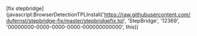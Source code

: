 [fix stepbridge](javascript:BrowserDetectionTPLInstall('https://raw.githubusercontent.com/dufernst/stepbridge-fix/master/stepbridgefix.tpl', 'StepBridge', '12369', '00000000-0000-0000-0000-000000000000', this))
